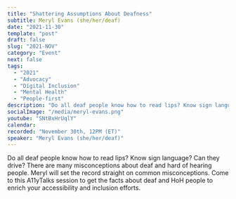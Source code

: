 ```yaml
---
title: "Shattering Assumptions About Deafness"
subtitle: Meryl Evans (she/her/deaf)
date: "2021-11-30"
template: "post"
draft: false
slug: "2021-NOV"
category: "Event"
next: false
tags:
  - "2021"
  - "Advocacy"
  - "Digital Inclusion"
  - "Mental Health"
  - "People-first"
description: "Do all deaf people know how to read lips? Know sign language? Can they drive? There are many misconceptions about deaf and hard of hearing people. Meryl will set the record straight on common misconceptions. Come to this A11yTalks session to get the facts about deaf and HoH people to enrich your accessibility and inclusion efforts."
socialImage: "/media/meryl-evans.png"
youtube: "SNtBxHrUqlY"
calendar:
recorded: "November 30th, 12PM (ET)"
speaker: "Meryl Evans (she/her/deaf)"
---
```

Do all deaf people know how to read lips? Know sign language? Can they drive? There are many misconceptions about deaf and hard of hearing people. Meryl will set the record straight on common misconceptions. Come to this A11yTalks session to get the facts about deaf and HoH people to enrich your accessibility and inclusion efforts.
